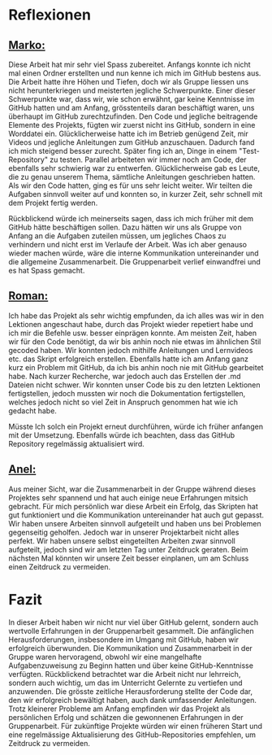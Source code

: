 # Reflexionen


## <ins>Marko:</ins>
Diese Arbeit hat mir sehr viel Spass zubereitet. Anfangs konnte ich nicht mal einen Ordner erstellten und nun kenne ich mich im GitHub bestens aus. Die Arbeit hatte ihre Höhen und Tiefen, doch wir als Gruppe liessen uns nicht herunterkriegen und meisterten jegliche Schwerpunkte.
Einer dieser Schwerpunkte war, dass wir, wie schon erwähnt, gar keine Kenntnisse im GitHub hatten und am Anfang, grösstenteils daran beschäftigt waren, uns überhaupt im GitHub zurechtzufinden. Den Code und jegliche beitragende Elemente des Projekts, fügten wir zuerst nicht ins GitHub, sondern in eine Worddatei ein. Glücklicherweise hatte ich im Betrieb genügend Zeit, mir Videos und jegliche Anleitungen zum GitHub anzuschauen. Dadurch fand ich mich steigend besser zurecht. Später fing ich an, Dinge in einem "Test-Repository" zu testen. Parallel arbeiteten wir immer noch am Code, der ebenfalls sehr schwierig war zu entwerfen. Glücklicherweise gab es Leute, die zu genau unserem Thema, sämtliche Anleitungen geschrieben hatten. Als wir den Code hatten, ging es für uns sehr leicht weiter. Wir teilten die Aufgaben sinnvoll weiter auf und konnten so, in kurzer Zeit, sehr schnell mit dem Projekt fertig werden.


Rückblickend würde ich meinerseits sagen, dass ich mich früher mit dem GitHub hätte beschäftigen sollen. Dazu hätten wir uns als Gruppe von Anfang an die Aufgaben zuteilen müssen, um jegliches Chaos zu verhindern und nicht erst im Verlaufe der Arbeit. Was ich aber genauso wieder machen würde, wäre die interne Kommunikation untereinander und die allgemeine Zusammenarbeit. Die Gruppenarbeit verlief einwandfrei und es hat Spass gemacht.




## <ins>Roman:</ins>

Ich habe das Projekt als sehr wichtig empfunden, da ich alles was wir in den Lektionen angeschaut habe, durch das Projekt wieder repetiert habe und ich mir die Befehle usw. besser einprägen konnte.
Am meisten Zeit, haben wir für den Code benötigt, da wir bis anhin noch nie etwas im ähnlichen Stil gecoded haben. Wir konnten jedoch mithilfe Anleitungen und Lernvideos etc. das Skript erfolgreich erstellen. Ebenfalls hatte ich am Anfang ganz kurz ein Problem mit GitHub, da ich bis anhin noch nie mit GitHub gearbeitet habe. Nach kurzer Recherche, war jedoch auch das Erstellen der .md Dateien nicht schwer. Wir konnten unser Code bis zu den letzten Lektionen fertigstellen, jedoch mussten wir noch die Dokumentation fertigstellen, welches jedoch nicht so viel Zeit in Anspruch genommen hat wie ich gedacht habe.

Müsste Ich solch ein Projekt erneut durchführen, würde ich früher anfangen mit der Umsetzung. Ebenfalls würde ich beachten, dass das GitHub Repository regelmässig aktualisiert wird.



## <ins>Anel:</ins>

Aus meiner Sicht, war die Zusammenarbeit in der Gruppe während dieses Projektes sehr spannend und hat auch einige neue Erfahrungen mitsich gebracht. Für mich persönlich war diese Arbeit ein Erfolg, das Skripten hat gut funktioniert und die Kommunikation untereinander hat auch gut gepasst. Wir haben unsere Arbeiten sinnvoll aufgeteilt und haben uns bei Problemen gegenseitig geholfen. Jedoch war in unserer Projektarbeit nicht alles perfekt. Wir haben unsere selbst eingeteilten Arbeiten zwar sinnvoll aufgeteilt, jedoch sind wir am letzten Tag unter Zeitdruck geraten. Beim nächsten Mal könnten wir unsere Zeit besser einplanen, um am Schluss einen Zeitdruck zu vermeiden. 



# Fazit
In dieser Arbeit haben wir nicht nur viel über GitHub gelernt, sondern auch wertvolle Erfahrungen in der Gruppenarbeit gesammelt. Die anfänglichen Herausforderungen, insbesondere im Umgang mit GitHub, haben wir erfolgreich überwunden. Die Kommunikation und Zusammenarbeit in der Gruppe waren hervoragend, obwohl wir eine mangelhafte Aufgabenzuweisung zu Beginn hatten und über keine GitHub-Kenntnisse verfügten. Rückblickend betrachtet war die Arbeit nicht nur lehrreich, sondern auch wichtig, um das im Unterricht Gelernte zu vertiefen und anzuwenden. Die grösste zeitliche Herausforderung stellte der Code dar, den wir erfolgreich bewältigt haben, auch dank umfassender Anleitungen. Trotz kleinerer Probleme am Anfang empfinden wir das Projekt als persönlichen Erfolg und schätzen die gewonnenen Erfahrungen in der Gruppenarbeit. Für zukünftige Projekte würden wir einen früheren Start und eine regelmässige Aktualisierung des GitHub-Repositories empfehlen, um Zeitdruck zu vermeiden.
